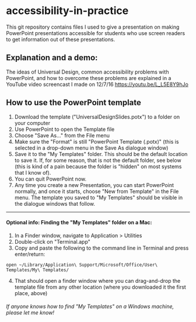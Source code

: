 # accessibility-in-practice
This git repository contains files I used to give a presentation on making PowerPoint presentations accessible for students who use screen readers to get information out of these presentations.

## Explanation and a demo:
The ideas of Universal Design, common accessibility problems with PowerPoint, and how to overcome these problems are explained in a YouTube video screencast I made on 12/7/16 <https://youtu.be/L_L5E8Y9hJo>

## How to use the PowerPoint template
1. Download the template ("UniversalDesignSlides.potx") to a folder on your computer
2. Use PowerPoint to open the Template file
3. Choose "Save As..." from the File menu
4. Make sure the "Format" is still "PowerPoint Template (.potx)" (this is selected in a drop-down menu in the Save As dialogue window)
5. Save it to the "My Templates" folder.  This should be the default location to save it.  If, for some reason, that is not the default folder, see below (this is kind of a pain because the folder is "hidden" on most systems that I know of).
6. You can quit PowerPoint now.  
7. Any time you create a new Presentation, you can start PowerPoint normally, and once it starts, choose "New from Template" in the File menu.  The template you saved to "My Templates" should be visible in the dialogue windows that follow.
____

#### Optional info: Finding the "My Templates" folder on a Mac:
1. In a Finder window, navigate to Application > Utilities
2. Double-click on "Terminal.app"
3. Copy and paste the following to the command line in Terminal and press enter/return:  
```
open ~/Library/Application\ Support/Microsoft/Office/User\ Templates/My\ Templates/
``` 
4. That should open a finder window where you can drag-and-drop the template file from any other location (where you downloaded it the first place, above)

###### If anyone knows how to find "My Templates" on a Windows machine, please let me know!